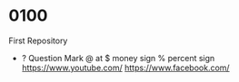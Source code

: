 # 0100
First Repository 
- ? Question Mark
@ at 
$ money sign
% percent sign 
https://www.youtube.com/
https://www.facebook.com/
